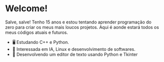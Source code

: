 # Welcome!

Salve, salve! Tenho 15 anos e estou tentando aprender programação do zero para criar os meus mais loucos projetos. Aqui é aonde estará todos os meus códigos atuais e futuros.

- 🖥️ Estudando C++ e Python.
- 👾 Interessada em IA, Linux e desenvolvimento de softwares.
- 📝 Desenvolvendo um editor de texto usando Python e Tkinter

